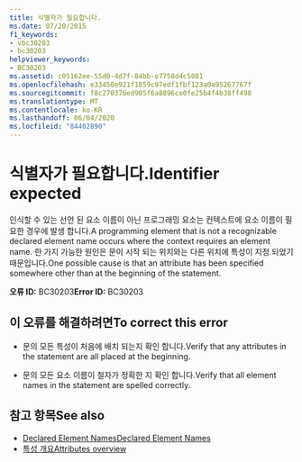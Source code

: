 ```yaml
---
title: 식별자가 필요합니다.
ms.date: 07/20/2015
f1_keywords:
- vbc30203
- bc30203
helpviewer_keywords:
- BC30203
ms.assetid: c05162ee-55d0-4d7f-84bb-e7758d4c5081
ms.openlocfilehash: e33450e921f1859c97edf1fbf123a0a95267767f
ms.sourcegitcommit: f8c270376ed905f6a8896ce0fe25b4f4b38ff498
ms.translationtype: MT
ms.contentlocale: ko-KR
ms.lasthandoff: 06/04/2020
ms.locfileid: "84402890"
---
```

# <a name="identifier-expected"></a><span data-ttu-id="0b5a6-102">식별자가 필요합니다.</span><span class="sxs-lookup"><span data-stu-id="0b5a6-102">Identifier expected</span></span>
<span data-ttu-id="0b5a6-103">인식할 수 있는 선언 된 요소 이름이 아닌 프로그래밍 요소는 컨텍스트에 요소 이름이 필요한 경우에 발생 합니다.</span><span class="sxs-lookup"><span data-stu-id="0b5a6-103">A programming element that is not a recognizable declared element name occurs where the context requires an element name.</span></span> <span data-ttu-id="0b5a6-104">한 가지 가능한 원인은 문이 시작 되는 위치와는 다른 위치에 특성이 지정 되었기 때문입니다.</span><span class="sxs-lookup"><span data-stu-id="0b5a6-104">One possible cause is that an attribute has been specified somewhere other than at the beginning of the statement.</span></span>  
  
 <span data-ttu-id="0b5a6-105">**오류 ID:** BC30203</span><span class="sxs-lookup"><span data-stu-id="0b5a6-105">**Error ID:** BC30203</span></span>  
  
## <a name="to-correct-this-error"></a><span data-ttu-id="0b5a6-106">이 오류를 해결하려면</span><span class="sxs-lookup"><span data-stu-id="0b5a6-106">To correct this error</span></span>  
  
- <span data-ttu-id="0b5a6-107">문의 모든 특성이 처음에 배치 되는지 확인 합니다.</span><span class="sxs-lookup"><span data-stu-id="0b5a6-107">Verify that any attributes in the statement are all placed at the beginning.</span></span>  
  
- <span data-ttu-id="0b5a6-108">문의 모든 요소 이름이 철자가 정확한 지 확인 합니다.</span><span class="sxs-lookup"><span data-stu-id="0b5a6-108">Verify that all element names in the statement are spelled correctly.</span></span>  
  
## <a name="see-also"></a><span data-ttu-id="0b5a6-109">참고 항목</span><span class="sxs-lookup"><span data-stu-id="0b5a6-109">See also</span></span>

- [<span data-ttu-id="0b5a6-110">Declared Element Names</span><span class="sxs-lookup"><span data-stu-id="0b5a6-110">Declared Element Names</span></span>](../../programming-guide/language-features/declared-elements/declared-element-names.md)
- [<span data-ttu-id="0b5a6-111">특성 개요</span><span class="sxs-lookup"><span data-stu-id="0b5a6-111">Attributes overview</span></span>](../../programming-guide/concepts/attributes/index.md)
